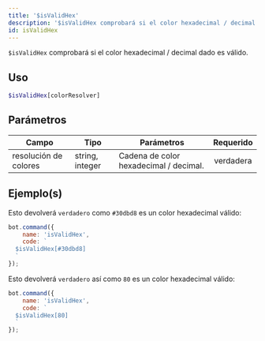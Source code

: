 ```yaml
---
title: '$isValidHex'
description: '$isValidHex comprobará si el color hexadecimal / decimal dado es válido.'
id: isValidHex
---
```


`$isValidHex` comprobará si el color hexadecimal / decimal dado es válido.

## Uso

```php
$isValidHex[colorResolver]
```

## Parámetros

| Campo                 | Tipo            | Parámetros                             | Requerido |
| --------------------- | --------------- | -------------------------------------- |:---------:|
| resolución de colores | string, integer | Cadena de color hexadecimal / decimal. | verdadera |

## Ejemplo(s)

Esto devolverá `verdadero` como `#30dbd8` es un color hexadecimal válido:

```javascript
bot.command({
    name: 'isValidHex',
    code: `
  $isValidHex[#30dbd8]
  `
});
```

Esto devolverá `verdadero` así como `80` es un color hexadecimal válido:

```javascript
bot.command({
    name: 'isValidHex',
    code: `
  $isValidHex[80]
  `
});
```
